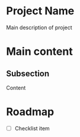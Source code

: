 # Project Name
Main description of project

# Main content
## Subsection
Content

# Roadmap
- [ ] Checklist item
